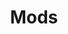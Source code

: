 ---
layout: default
title: Mods
nav_order: 2
parent: Modding
grand_parent: Home
permalink: /modding/mods
---